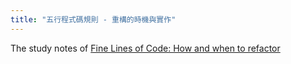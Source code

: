 ```yaml
---
title: "五行程式碼規則 - 重構的時機與實作"
---
```


The study notes of [Fine Lines of Code: How and when to refactor](https://www.amazon.com/Five-Lines-Code-when-refactor-ebook/dp/B09H7RKPR4)
